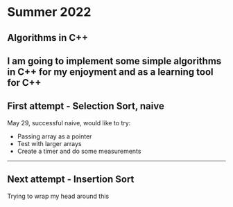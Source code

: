# Summer 2022
## Algorithms in C++
I am going to implement some simple algorithms in C++ for my enjoyment and as a learning tool for C++
---
## First attempt - Selection Sort, naive
May 29, successful naive, would like to try:
- Passing array as a pointer
- Test with larger arrays
- Create a timer and do some measurements
---
## Next attempt - Insertion Sort
Trying to wrap my head around this
